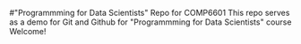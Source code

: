 #"Programmming for Data Scientists" 
Repo for COMP6601 
This repo serves as a demo for Git and Github for "Programmming for Data Scientists" course 
Welcome!

